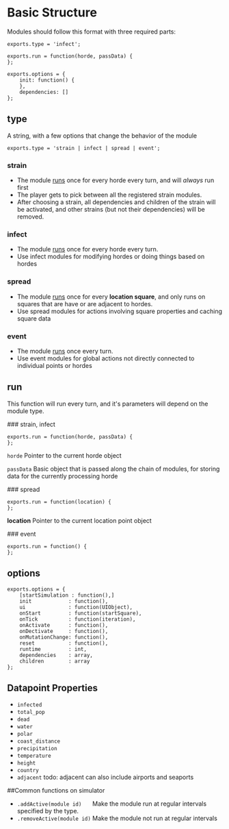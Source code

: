 # Basic Structure

Modules should follow this format with three required parts:

	exports.type = 'infect';

	exports.run = function(horde, passData) {
	};

	exports.options = {
		init: function() {
		},
		dependencies: []
	};


## type

A string, with a few options that change the behavior of the module

	exports.type = 'strain | infect | spread | event';

### strain
* The module [runs](#si_run) once for every horde every turn, and will *always* run first
* The player gets to pick between all the registered strain modules. 
* After choosing a strain, all dependencies and children of the strain will be activated, and other strains (but not their dependencies) will be removed.

### infect
* The module [runs](#si_run) once for every horde every turn.
* Use infect modules for modifying hordes or doing things based on hordes

### spread
* The module [runs](#sp_run) once for every **location square**, and only runs on squares that are have or are adjacent to hordes.
* Use spread modules for actions involving square properties and caching square data

### event
* The module [runs](#ev_run) once every turn.
* Use event modules for global actions not directly connected to individual points or hordes


## run
This function will run every turn, and it's parameters will depend on the module type.

<a name="si_run">
### strain, infect
</a>

	exports.run = function(horde, passData) {
	};

`horde`
Pointer to the current horde object

`passData`
Basic object that is passed along the chain of modules, for storing data for the currently processing horde

<a name="sp_run">
### spread
</a>

	exports.run = function(location) {
	};

**location**
Pointer to the current location point object

<a name="ev_run">
### event
</a>

	exports.run = function() {
	};


## options

	exports.options = {
		[startSimulation : function(),]
		init            : function(),
		ui              : function(UIObject),
		onStart         : function(startSquare),
		onTick          : function(iteration),
		onActivate      : function(),
		onDectivate     : function(),
		onMutationChange: function(),
		reset           : function(),
		runtime         : int,
		dependencies    : array,
		children        : array
	};

## Datapoint Properties
* `infected`
* `total_pop`
* `dead`
* `water`
* `polar`
* `coast_distance`
* `precipitation`
* `temperature`
* `height`
* `country`
* `adjacent`
	todo: adjacent can also include airports and seaports

##Common functions on simulator
* `.addActive(module id)   ` Make the module run at regular intervals specified by the type.
* `.removeActive(module id)` Make the module not run at regular intervals